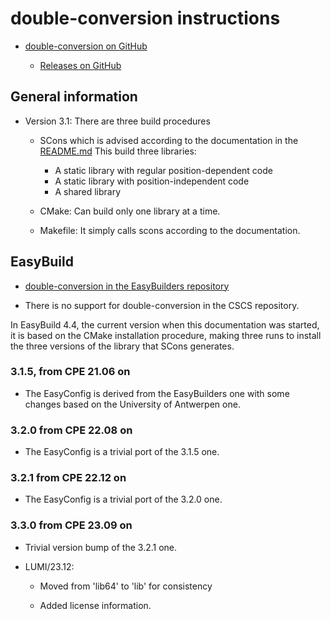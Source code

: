 # double-conversion instructions

  * [double-conversion on GitHub](https://github.com/google/double-conversion)

      * [Releases on GitHub](https://github.com/google/double-conversion/releases)

## General information

  * Version 3.1: There are three build procedures

     * SCons which is advised according to the documentation in the
       [README.md](https://github.com/google/double-conversion)
       This build three libraries:
          * A static library with regular position-dependent code
          * A static library with position-independent code
          * A shared library

     * CMake: Can build only one library at a time.

     * Makefile: It simply calls scons according to the documentation.


## EasyBuild

  * [double-conversion in the EasyBuilders repository](https://github.com/easybuilders/easybuild-easyconfigs/tree/develop/easybuild/easyconfigs/d/double-conversion)

  * There is no support for double-conversion in the CSCS repository.

In EasyBuild 4.4, the current version when this documentation was started, it is based
on the CMake installation procedure, making three runs to install the three versions
of the library that SCons generates.


### 3.1.5, from CPE 21.06 on

  * The EasyConfig is derived from the EasyBuilders one with some changes based on
    the University of Antwerpen one.


### 3.2.0 from CPE 22.08 on

  * The EasyConfig is a trivial port of the 3.1.5 one.
  
  
### 3.2.1 from CPE 22.12 on

  * The EasyConfig is a trivial port of the 3.2.0 one.
  

### 3.3.0 from CPE 23.09 on

  * Trivial version bump of the 3.2.1 one.
  
  * LUMI/23.12:
  
      * Moved from 'lib64' to 'lib' for consistency
      
      * Added license information.
      
